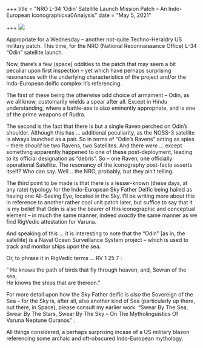 +++
title = "NRO L-34 ‘Odin’ Satellite Launch Mission Patch – An Indo-European Iconographicxa0Analysis"
date = "May 5, 2021"

+++
![](https://aryaakasha.files.wordpress.com/2021/05/95286993_10163478728915574_3282167785165160448_n.jpg?w=600)

Appropriate for a Wednesday – another not-quite Techno-Heraldry US
military patch. This time, for the NRO (National Reconnaissance Office)
L-34 “Odin” satellite launch.

Now, there’s a few (space) oddities to the patch that may seem a bit
peculiar upon first inspection – yet which have perhaps surprising
resonances with the underlying characteristics of the project and/or the
Indo-European deific complex it’s referencing.

The first of these being the otherwise odd choice of armament – Odin, as
we all know, customarily wields a spear after all. Except in Hindu
understanding, where a battle-axe is *also* eminently appropriate, and
is one of the prime weapons of Rudra.

The second is the fact that there is but a single Raven perched on
Odin’s shoulder. Although this has … additional peculiarity, as the
NOSS-3 satellite is always launched as a pair. So in terms of “Odin’s
Ravens” acting as spies – there *should* be two Ravens, two Satellites.
And there *were* … except something apparently happened to one of these
post-deployment, leading to its official designation as “debris”. So –
one Raven, one officially operational Satellite. The resonancy of the
iconography post-facto asserts itself? Who can say. Well .. the NRO,
probably, but they ain’t telling.

The third point to be made is that there is a lesser-known (these days,
at any rate) typology for the Indo-European Sky Father Deific being
hailed as having one All-Seeing Eye, located in the Sky. I’ll be writing
more about this in reference to another rather cool unit patch later,
but suffice to say that it is my belief that Odin is also the bearer of
this iconographic and conceptual element – in much the same manner,
indeed *exactly* the same manner as we find RigVedic attestation for
Varuna.

And speaking of this … it is interesting to note that the “Odin” \[as
in, the satellite\] is a Naval Ocean Surveillance System project – which
is used to track and monitor ships upon the sea.

Or, to phrase it in RigVedic terms … RV 1 25 7 :

” He knows the path of birds that fly through heaven, and, Sovran of the
sea,  
He knows the ships that are thereon.”

For more detail upon how the Sky Father deific is *also* the Sovereign
of the Sea – for the Sky is, after all, also another kind of Sea
(particularly up there, out there, in Space), please consult my earlier
work: “Swear By The Sea, Swear By The Stars, Swear By The Sky – On The
Mytholinguistics Of Varuna Neptune Ouranos” .

All things considered, a perhaps surprising incase of a US military
blazon referencing some archaic and oft-obscured Indo-European
mythology.
